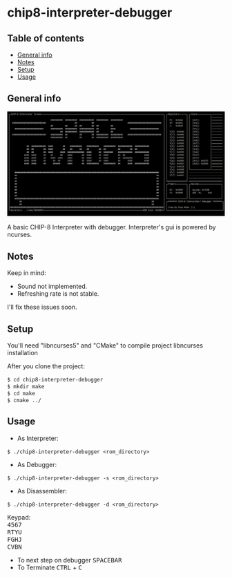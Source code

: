 # chip8-interpreter-debugger

## Table of contents
* [General info](#general-info)
* [Notes](#notes)
* [Setup](#setup)
* [Usage](#usage)

## General info

![chip8-interpreter-debugger](https://raw.githubusercontent.com/emrygun/chip8-interpreter-debugger/main/2021-01-23_22-20.png?token=AKRJFVOK3HVHR3FTXMU7FXLABR4TC)

A basic CHIP-8 Interpreter with debugger. Interpreter's gui is powered by ncurses.<br/>
	
## Notes
Keep in mind:
* Sound not implemented.
* Refreshing rate is not stable. <br/>

I'll fix these issues soon.
	
## Setup
You'll need "libncurses5" and "CMake" to compile project
libncurses installation

After you clone the project:

```
$ cd chip8-interpreter-debugger
$ mkdir make
$ cd make
$ cmake ../

```

## Usage
* As Interpreter:
```
$ ./chip8-interpreter-debugger <rom_directory>
```
* As Debugger:
```
$ ./chip8-interpreter-debugger -s <rom_directory>
```
* As Disassembler:
```
$ ./chip8-interpreter-debugger -d <rom_directory>
```

Keypad: <br/>
<kbd>4</kbd><kbd>5</kbd><kbd>6</kbd><kbd>7</kbd> <br />
<kbd>R</kbd><kbd>T</kbd><kbd>Y</kbd><kbd>U</kbd> <br />
<kbd>F</kbd><kbd>G</kbd><kbd>H</kbd><kbd>J</kbd> <br />
<kbd>C</kbd><kbd>V</kbd><kbd>B</kbd><kbd>N</kbd> <br />

* To next step on debugger <kbd>SPACEBAR</kbd><br/>
* To Terminate <kbd>CTRL</kbd> + <kbd>C</kbd>
